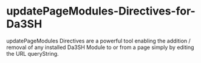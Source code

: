 # updatePageModules-Directives-for-Da3SH
updatePageModules Directives are a powerful tool enabling the addition / removal of any installed Da3SH Module to or from a page simply by editing the URL queryString.
